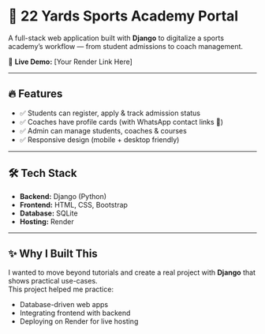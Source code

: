 # 🏏 22 Yards Sports Academy Portal  

A full-stack web application built with **Django** to digitalize a sports academy’s workflow — from student admissions to coach management.  

🚀 **Live Demo:** [Your Render Link Here]  

---

## 🔥 Features  
- ✅ Students can register, apply & track admission status  
- ✅ Coaches have profile cards (with WhatsApp contact links 📲)  
- ✅ Admin can manage students, coaches & courses  
- ✅ Responsive design (mobile + desktop friendly)  

---

## 🛠 Tech Stack  
- **Backend:** Django (Python)  
- **Frontend:** HTML, CSS, Bootstrap  
- **Database:** SQLite  
- **Hosting:** Render  

---

## ✨ Why I Built This  
I wanted to move beyond tutorials and create a real project with **Django** that shows practical use-cases.  
This project helped me practice:  
- Database-driven web apps  
- Integrating frontend with backend  
- Deploying on Render for live hosting  




